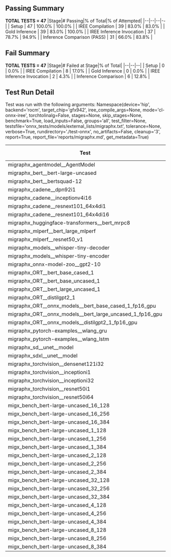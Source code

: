 ## Passing Summary

**TOTAL TESTS = 47**
|Stage|# Passing|% of Total|% of Attempted|
|--|--|--|--|
| Setup | 47 | 100.0% | 100.0% |
| IREE Compilation | 39 | 83.0% | 83.0% |
| Gold Inference | 39 | 83.0% | 100.0% |
| IREE Inference Invocation | 37 | 78.7% | 94.9% |
| Inference Comparison (PASS) | 31 | 66.0% | 83.8% |
## Fail Summary

**TOTAL TESTS = 47**
|Stage|# Failed at Stage|% of Total|
|--|--|--|
| Setup | 0 | 0.0% |
| IREE Compilation | 8 | 17.0% |
| Gold Inference | 0 | 0.0% |
| IREE Inference Invocation | 2 | 4.3% |
| Inference Comparison | 6 | 12.8% |
## Test Run Detail
Test was run with the following arguments:
Namespace(device='hip', backend='rocm', target_chip='gfx942', iree_compile_args=None, mode='cl-onnx-iree', torchtolinalg=False, stages=None, skip_stages=None, benchmark=True, load_inputs=False, groups='all', test_filter=None, testsfile='onnx_tests/models/external_lists/migraphx.txt', tolerance=None, verbose=True, rundirectory='./test-onnx', no_artifacts=False, cleanup='3', report=True, report_file='reports/migraphx.md', get_metadata=True)

| Test | Exit Status | Mean Benchmark Time (ms) | Notes |
|--|--|--|--|
| migraphx_agentmodel__AgentModel | compilation | None | |
| migraphx_bert__bert-large-uncased | PASS | 19.902048009403405 | |
| migraphx_bert__bertsquad-12 | compilation | None | |
| migraphx_cadene__dpn92i1 | compilation | None | |
| migraphx_cadene__inceptionv4i16 | PASS | 151.0667393449694 | |
| migraphx_cadene__resnext101_64x4di1 | compilation | None | |
| migraphx_cadene__resnext101_64x4di16 | PASS | 218.18403327941064 | |
| migraphx_huggingface-transformers__bert_mrpc8 | PASS | 7.499169556635384 | |
| migraphx_mlperf__bert_large_mlperf | Numerics | 39.39181560202053 | |
| migraphx_mlperf__resnet50_v1 | PASS | 6.373955906633664 | |
| migraphx_models__whisper-tiny-decoder | PASS | 28.319530209932378 | |
| migraphx_models__whisper-tiny-encoder | Numerics | 53.519334238118084 | |
| migraphx_onnx-model-zoo__gpt2-10 | compilation | None | |
| migraphx_ORT__bert_base_cased_1 | PASS | 113.5999289755192 | |
| migraphx_ORT__bert_base_uncased_1 | PASS | 112.57209273106935 | |
| migraphx_ORT__bert_large_uncased_1 | PASS | 362.81836483006674 | |
| migraphx_ORT__distilgpt2_1 | compiled_inference | None | |
| migraphx_ORT__onnx_models__bert_base_cased_1_fp16_gpu | Numerics | 72.01810664652537 | |
| migraphx_ORT__onnx_models__bert_large_uncased_1_fp16_gpu | Numerics | 273.40282034128904 | |
| migraphx_ORT__onnx_models__distilgpt2_1_fp16_gpu | compiled_inference | None | |
| migraphx_pytorch-examples__wlang_gru | PASS | 19.259626843483634 | |
| migraphx_pytorch-examples__wlang_lstm | PASS | 12.126043857056267 | |
| migraphx_sd__unet__model | import_model | None | |
| migraphx_sdxl__unet__model | import_model | None | |
| migraphx_torchvision__densenet121i32 | PASS | 50.392241034257616 | |
| migraphx_torchvision__inceptioni1 | PASS | 15.810431938999415 | |
| migraphx_torchvision__inceptioni32 | PASS | 137.60693692602214 | |
| migraphx_torchvision__resnet50i1 | compilation | None | |
| migraphx_torchvision__resnet50i64 | PASS | 182.46866308618337 | |
| migx_bench_bert-large-uncased_16_128 | PASS | 33.14538277493464 | |
| migx_bench_bert-large-uncased_16_256 | PASS | 56.99302950718751 | |
| migx_bench_bert-large-uncased_16_384 | Numerics | 72.81113108620048 | |
| migx_bench_bert-large-uncased_1_128 | PASS | 13.537442254929395 | |
| migx_bench_bert-large-uncased_1_256 | PASS | 13.857674848872657 | |
| migx_bench_bert-large-uncased_1_384 | PASS | 19.82501284884555 | |
| migx_bench_bert-large-uncased_2_128 | PASS | 13.292548160116452 | |
| migx_bench_bert-large-uncased_2_256 | PASS | 13.942087104854481 | |
| migx_bench_bert-large-uncased_2_384 | PASS | 21.652208609642305 | |
| migx_bench_bert-large-uncased_32_128 | PASS | 68.42848735395819 | |
| migx_bench_bert-large-uncased_32_256 | PASS | 182.0111598353833 | |
| migx_bench_bert-large-uncased_32_384 | Numerics | 144.04648686759174 | |
| migx_bench_bert-large-uncased_4_128 | PASS | 14.961718992785888 | |
| migx_bench_bert-large-uncased_4_256 | PASS | 17.283142245245894 | |
| migx_bench_bert-large-uncased_4_384 | PASS | 26.599063017739002 | |
| migx_bench_bert-large-uncased_8_128 | PASS | 19.871720463214885 | |
| migx_bench_bert-large-uncased_8_256 | PASS | 27.674552274103732 | |
| migx_bench_bert-large-uncased_8_384 | PASS | 40.85964927742002 | |
